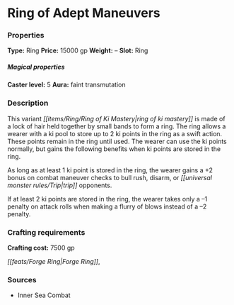 ﻿---
Title: "Ring of Adept Maneuvers"
Type: "Ring"
Price: "15000 gp"
Weight: "–"
Slot: "Ring"
Caster level: "5"
Aura: "faint transmutation"
Description: |
  "This variant _ring of ki mastery_ is made of a lock of hair held together by small bands to form a ring. The ring allows a wearer with a ki pool to store up to 2 ki points in the ring as a swift action. These points remain in the ring until used. The wearer can use the ki points normally, but gains the following benefits when ki points are stored in the ring.
  As long as at least 1 ki point is stored in the ring, the wearer gains a +2 bonus on combat maneuver checks to bull rush, disarm, or trip opponents.
  If at least 2 ki points are stored in the ring, the wearer takes only a –1 penalty on attack rolls when making a flurry of blows instead of a –2 penalty."
Crafting cost: "7500 gp"
Sources: "['Inner Sea Combat']"
---

# Ring of Adept Maneuvers

### Properties

**Type:** Ring **Price:** 15000 gp **Weight:** – **Slot:** Ring

##### Magical properties

**Caster level:** 5 **Aura:** faint transmutation

### Description

This variant _[[items/Ring/Ring of Ki Mastery|ring of ki mastery]]_ is made of a lock of hair held together by small bands to form a ring. The ring allows a wearer with a ki pool to store up to 2 ki points in the ring as a swift action. These points remain in the ring until used. The wearer can use the ki points normally, but gains the following benefits when ki points are stored in the ring.

As long as at least 1 ki point is stored in the ring, the wearer gains a +2 bonus on combat maneuver checks to bull rush, disarm, or _[[universal monster rules/Trip|trip]]_ opponents.

If at least 2 ki points are stored in the ring, the wearer takes only a –1 penalty on attack rolls when making a flurry of blows instead of a –2 penalty.

### Crafting requirements

**Crafting cost:** 7500 gp

_[[feats/Forge Ring|Forge Ring]]_,

### Sources

* Inner Sea Combat
